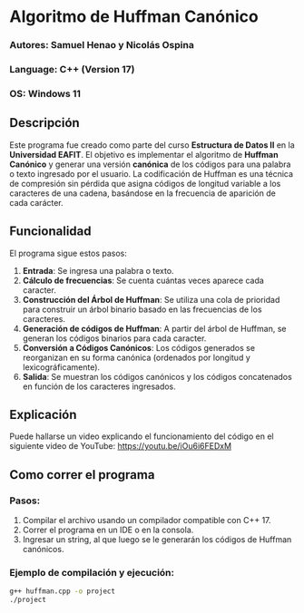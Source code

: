 # Algoritmo de Huffman Canónico

### Autores: Samuel Henao y Nicolás Ospina
### Language: C++ (Version 17)  
### OS: Windows 11  

## Descripción

Este programa fue creado como parte del curso **Estructura de Datos II** en la **Universidad EAFIT**. El objetivo es implementar el algoritmo de **Huffman Canónico** y generar una versión 
**canónica** de los códigos para una palabra o texto ingresado por el usuario. La codificación de Huffman es una
técnica de compresión sin pérdida que asigna códigos de longitud variable a los caracteres de una cadena, basándose en la frecuencia de aparición de cada carácter.

## Funcionalidad

El programa sigue estos pasos:

1. **Entrada**: Se ingresa una palabra o texto.
2. **Cálculo de frecuencias**: Se cuenta cuántas veces aparece cada caracter.
3. **Construcción del Árbol de Huffman**: Se utiliza una cola de prioridad para construir un árbol binario basado en las frecuencias de los caracteres.
4. **Generación de códigos de Huffman**: A partir del árbol de Huffman, se generan los códigos binarios para cada caracter.
5. **Conversión a Códigos Canónicos**: Los códigos generados se reorganizan en su forma canónica (ordenados por longitud y lexicográficamente).
6. **Salida**: Se muestran los códigos canónicos y los códigos concatenados en función de los caracteres ingresados.

## Explicación
Puede hallarse un video explicando el funcionamiento del código en el siguiente video de YouTube: https://youtu.be/iOu6i6FEDxM

## Como correr el programa

### Pasos:
1. Compilar el archivo usando un compilador compatible con C++ 17.
2. Correr el programa en un IDE o en la consola.
3. Ingresar un string, al que luego se le generarán los códigos de Huffman canónicos.

### Ejemplo de compilación y ejecución:
```bash
g++ huffman.cpp -o project
./project
```

